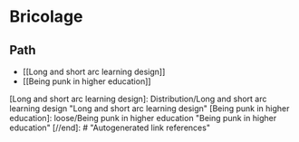 # Bricolage

## Path

- [[Long and short arc learning design]]
- [[Being punk in higher education]]

[//begin]: # "Autogenerated link references for markdown compatibility"
[Long and short arc learning design]: Distribution/Long and short arc learning design "Long and short arc learning design"
[Being punk in higher education]: loose/Being punk in higher education "Being punk in higher education"
[//end]: # "Autogenerated link references"
